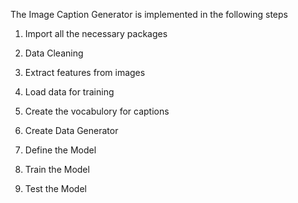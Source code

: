 
The Image Caption Generator is implemented in the following steps

1. Import all the necessary packages

2. Data Cleaning

3. Extract features from images

4. Load data for training

5. Create the vocabulory for captions

6. Create Data Generator

7. Define the Model

8. Train the Model

9. Test the Model
